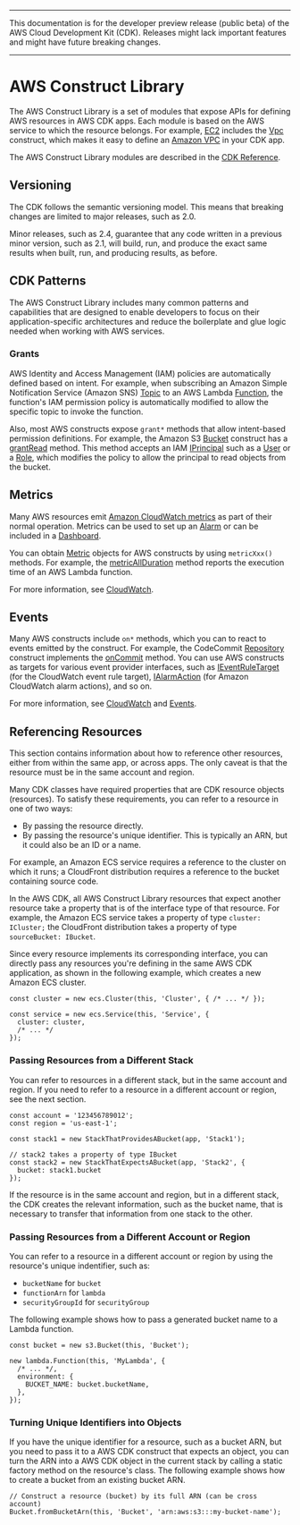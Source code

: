 --------

This documentation is for the developer preview release \(public beta\) of the AWS Cloud Development Kit \(CDK\)\. Releases might lack important features and might have future breaking changes\.

--------

# AWS Construct Library<a name="aws_construct_lib"></a>

The AWS Construct Library is a set of modules that expose APIs for defining AWS resources in AWS CDK apps\. Each module is based on the AWS service to which the resource belongs\. For example, [EC2](https://docs.aws.amazon.com/cdk/api/latest/docs/aws-ec2-readme.html) includes the [Vpc](https://docs.aws.amazon.com/cdk/api/latest/typescript/api/aws-ec2/vpc.html) construct, which makes it easy to define an [Amazon VPC](https://aws.amazon.com/vpc) in your CDK app\.

The AWS Construct Library modules are described in the [CDK Reference](https://awslabs.github.io/aws-cdk/)\.

## Versioning<a name="aws_construct_lib_versioning"></a>

The CDK follows the semantic versioning model\. This means that breaking changes are limited to major releases, such as 2\.0\.

Minor releases, such as 2\.4, guarantee that any code written in a previous minor version, such as 2\.1, will build, run, and produce the exact same results when built, run, and producing results, as before\.

## CDK Patterns<a name="aws_construct_lib_patterns"></a>

The AWS Construct Library includes many common patterns and capabilities that are designed to enable developers to focus on their application\-specific architectures and reduce the boilerplate and glue logic needed when working with AWS services\.

### Grants<a name="aws_construct_lib_grants"></a>

AWS Identity and Access Management \(IAM\) policies are automatically defined based on intent\. For example, when subscribing an Amazon Simple Notification Service \(Amazon SNS\) [Topic](https://docs.aws.amazon.com/cdk/api/latest/typescript/api/aws-sns/topic.html) to an AWS Lambda [Function](https://docs.aws.amazon.com/cdk/api/latest/typescript/api/aws-lambda/function.html), the function's IAM permission policy is automatically modified to allow the specific topic to invoke the function\.

Also, most AWS constructs expose `grant*` methods that allow intent\-based permission definitions\. For example, the Amazon S3 [Bucket](https://docs.aws.amazon.com/cdk/api/latest/typescript/api/aws-s3/bucket.html) construct has a [grantRead](https://docs.aws.amazon.com/cdk/api/latest/docs/@aws-cdk_aws-s3.Bucket.html#grantreadidentity-objectskeypattern) method\. This method accepts an IAM [IPrincipal](https://docs.aws.amazon.com/cdk/api/latest/typescript/api/aws-iam/iprincipal.html) such as a [User](https://docs.aws.amazon.com/cdk/api/latest/typescript/api/aws-iam/user.html) or a [Role](https://docs.aws.amazon.com/cdk/api/latest/typescript/api/aws-iam/role.html), which modifies the policy to allow the principal to read objects from the bucket\.

## Metrics<a name="aws_construct_lib_metrics"></a>

Many AWS resources emit [Amazon CloudWatch metrics](https://docs.aws.amazon.com/AmazonCloudWatch/latest/monitoring/working_with_metrics.html) as part of their normal operation\. Metrics can be used to set up an [Alarm](https://docs.aws.amazon.com/cdk/api/latest/typescript/api/aws-cloudwatch/alarm.html) or can be included in a [Dashboard](https://docs.aws.amazon.com/cdk/api/latest/typescript/api/aws-cloudwatch/dashboard.html)\.

You can obtain [Metric](https://docs.aws.amazon.com/cdk/api/latest/typescript/api/aws-cloudwatch/metric.html) objects for AWS constructs by using `metricXxx()` methods\. For example, the [metricAllDuration](https://docs.aws.amazon.com/cdk/api/latest/typescript/api/aws-lambda/function.html#aws_lambda_Function_metricAllDuration) method reports the execution time of an AWS Lambda function\.

For more information, see [CloudWatch](https://docs.aws.amazon.com/cdk/api/latest/docs/aws-cloudwatch-readme.html)\.

## Events<a name="aws_construct_lib_events"></a>

Many AWS constructs include `on*` methods, which you can to react to events emitted by the construct\. For example, the CodeCommit [Repository](https://docs.aws.amazon.com/cdk/api/latest/typescript/api/aws-codecommit/repository.html) construct implements the [onCommit](https://docs.aws.amazon.com/cdk/api/latest/typescript/api/aws-codecommit/irepository.html#aws_codecommit_IRepository_onCommit) method\. You can use AWS constructs as targets for various event provider interfaces, such as [IEventRuleTarget](https://docs.aws.amazon.com/cdk/api/latest/typescript/api/aws-events/ieventruletarget.html) \(for the CloudWatch event rule target\), [IAlarmAction](https://docs.aws.amazon.com/cdk/api/latest/typescript/api/aws-cloudwatch/ialarmaction.html) \(for Amazon CloudWatch alarm actions\), and so on\.

For more information, see [CloudWatch](https://docs.aws.amazon.com/cdk/api/latest/docs/aws-cloudwatch-readme.html) and [Events](https://docs.aws.amazon.com/cdk/api/latest/docs/aws-events-readme.html)\.

## Referencing Resources<a name="aws_construct_lib_referencing"></a>

This section contains information about how to reference other resources, either from within the same app, or across apps\. The only caveat is that the resource must be in the same account and region\.

Many CDK classes have required properties that are CDK resource objects \(resources\)\. To satisfy these requirements, you can refer to a resource in one of two ways:
+ By passing the resource directly\.
+ By passing the resource's unique identifier\. This is typically an ARN, but it could also be an ID or a name\.

For example, an Amazon ECS service requires a reference to the cluster on which it runs; a CloudFront distribution requires a reference to the bucket containing source code\.

In the AWS CDK, all AWS Construct Library resources that expect another resource take a property that is of the interface type of that resource\. For example, the Amazon ECS service takes a property of type `cluster: ICluster;` the CloudFront distribution takes a property of type `sourceBucket: IBucket`\.

Since every resource implements its corresponding interface, you can directly pass any resources you're defining in the same AWS CDK application, as shown in the following example, which creates a new Amazon ECS cluster\.

```
const cluster = new ecs.Cluster(this, 'Cluster', { /* ... */ });

const service = new ecs.Service(this, 'Service', {
  cluster: cluster,
  /* ... */
});
```

### Passing Resources from a Different Stack<a name="aws_construct_lib_referencing_stack"></a>

You can refer to resources in a different stack, but in the same account and region\. If you need to refer to a resource in a different account or region, see the next section\.  

```
const account = '123456789012';
const region = 'us-east-1';

const stack1 = new StackThatProvidesABucket(app, 'Stack1');

// stack2 takes a property of type IBucket
const stack2 = new StackThatExpectsABucket(app, 'Stack2', {
  bucket: stack1.bucket
});
```

If the resource is in the same account and region, but in a different stack, the CDK creates the relevant information, such as the bucket name, that is necessary to transfer that information from one stack to the other\.

### Passing Resources from a Different Account or Region<a name="aws_construct_lib_referencing_other"></a>

You can refer to a resource in a different account or region by using the resource's unique indentifier, such as:
+ `bucketName` for `bucket`
+ `functionArn` for `lambda`
+ `securityGroupId` for `securityGroup`

The following example shows how to pass a generated bucket name to a Lambda function\.

```
const bucket = new s3.Bucket(this, 'Bucket');

new lambda.Function(this, 'MyLambda', {
  /* ... */,
  environment: {
    BUCKET_NAME: bucket.bucketName,
  },
});
```

### Turning Unique Identifiers into Objects<a name="aws_construct_lib_referencing_ids"></a>

If you have the unique identifier for a resource, such as a bucket ARN, but you need to pass it to a AWS CDK construct that expects an object, you can turn the ARN into a AWS CDK object in the current stack by calling a static factory method on the resource's class\. The following example shows how to create a bucket from an existing bucket ARN\.

```
// Construct a resource (bucket) by its full ARN (can be cross account)
Bucket.fromBucketArn(this, 'Bucket', 'arn:aws:s3:::my-bucket-name');
```
